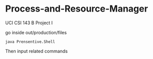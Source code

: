 # Process-and-Resource-Manager
UCI CSI 143 B Project I

go inside out/production/files

``` java Prensentive.Shell ```

Then input related commands
